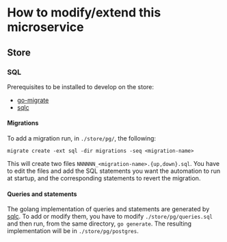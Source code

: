 # How to modify/extend this microservice

## Store

### SQL

Prerequisites to be installed to develop on the store:
  - [go-migrate][gm]
  - [sqlc][sqlc]

#### Migrations

To add a migration run, in `./store/pg/`, the following:

```
migrate create -ext sql -dir migrations -seq <migration-name>
```

This will create two files `NNNNNN_<migration-name>.{up,down}.sql`. You have to
edit the files and add the SQL statements you want the automation to run at
startup, and the corresponding statements to revert the migration.

#### Queries and statements

The golang implementation of queries and statements are generated by
[sqlc][sqlc]. To add or modify them, you have to modify `./store/pg/queries.sql`
and then run, from the same directory, `go generate`. The resulting
implementation will be in `./store/pg/postgres`.

[gm]: https://github.com/golang-migrate/migrate
[sqlc]: https://github.com/kyleconroy/sqlc
